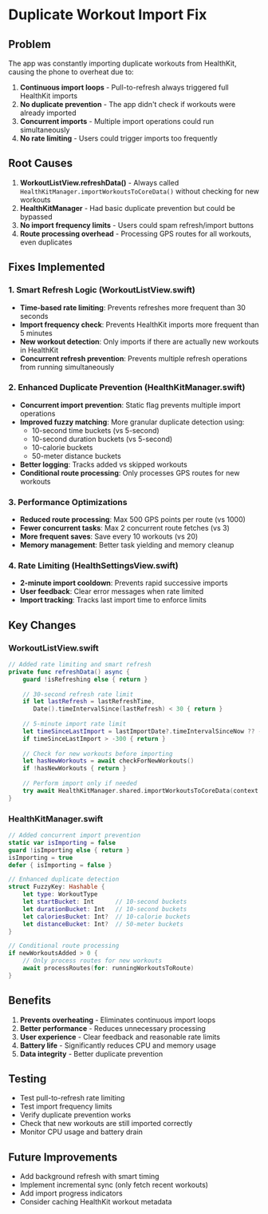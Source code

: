 # Duplicate Workout Import Fix

## Problem
The app was constantly importing duplicate workouts from HealthKit, causing the phone to overheat due to:
1. **Continuous import loops** - Pull-to-refresh always triggered full HealthKit imports
2. **No duplicate prevention** - The app didn't check if workouts were already imported
3. **Concurrent imports** - Multiple import operations could run simultaneously
4. **No rate limiting** - Users could trigger imports too frequently

## Root Causes
1. **WorkoutListView.refreshData()** - Always called `HealthKitManager.importWorkoutsToCoreData()` without checking for new workouts
2. **HealthKitManager** - Had basic duplicate prevention but could be bypassed
3. **No import frequency limits** - Users could spam refresh/import buttons
4. **Route processing overhead** - Processing GPS routes for all workouts, even duplicates

## Fixes Implemented

### 1. Smart Refresh Logic (WorkoutListView.swift)
- **Time-based rate limiting**: Prevents refreshes more frequent than 30 seconds
- **Import frequency check**: Prevents HealthKit imports more frequent than 5 minutes
- **New workout detection**: Only imports if there are actually new workouts in HealthKit
- **Concurrent refresh prevention**: Prevents multiple refresh operations from running simultaneously

### 2. Enhanced Duplicate Prevention (HealthKitManager.swift)
- **Concurrent import prevention**: Static flag prevents multiple import operations
- **Improved fuzzy matching**: More granular duplicate detection using:
  - 10-second time buckets (vs 5-second)
  - 10-second duration buckets (vs 5-second)
  - 10-calorie buckets
  - 50-meter distance buckets
- **Better logging**: Tracks added vs skipped workouts
- **Conditional route processing**: Only processes GPS routes for new workouts

### 3. Performance Optimizations
- **Reduced route processing**: Max 500 GPS points per route (vs 1000)
- **Fewer concurrent tasks**: Max 2 concurrent route fetches (vs 3)
- **More frequent saves**: Save every 10 workouts (vs 20)
- **Memory management**: Better task yielding and memory cleanup

### 4. Rate Limiting (HealthSettingsView.swift)
- **2-minute import cooldown**: Prevents rapid successive imports
- **User feedback**: Clear error messages when rate limited
- **Import tracking**: Tracks last import time to enforce limits

## Key Changes

### WorkoutListView.swift
```swift
// Added rate limiting and smart refresh
private func refreshData() async {
    guard !isRefreshing else { return }
    
    // 30-second refresh rate limit
    if let lastRefresh = lastRefreshTime,
       Date().timeIntervalSince(lastRefresh) < 30 { return }
    
    // 5-minute import rate limit
    let timeSinceLastImport = lastImportDate?.timeIntervalSinceNow ?? -3600
    if timeSinceLastImport > -300 { return }
    
    // Check for new workouts before importing
    let hasNewWorkouts = await checkForNewWorkouts()
    if !hasNewWorkouts { return }
    
    // Perform import only if needed
    try await HealthKitManager.shared.importWorkoutsToCoreData(context: modelContext)
}
```

### HealthKitManager.swift
```swift
// Added concurrent import prevention
static var isImporting = false
guard !isImporting else { return }
isImporting = true
defer { isImporting = false }

// Enhanced duplicate detection
struct FuzzyKey: Hashable {
    let type: WorkoutType
    let startBucket: Int      // 10-second buckets
    let durationBucket: Int   // 10-second buckets
    let caloriesBucket: Int?  // 10-calorie buckets
    let distanceBucket: Int?  // 50-meter buckets
}

// Conditional route processing
if newWorkoutsAdded > 0 {
    // Only process routes for new workouts
    await processRoutes(for: runningWorkoutsToRoute)
}
```

## Benefits
1. **Prevents overheating** - Eliminates continuous import loops
2. **Better performance** - Reduces unnecessary processing
3. **User experience** - Clear feedback and reasonable rate limits
4. **Battery life** - Significantly reduces CPU and memory usage
5. **Data integrity** - Better duplicate prevention

## Testing
- Test pull-to-refresh rate limiting
- Test import frequency limits
- Verify duplicate prevention works
- Check that new workouts are still imported correctly
- Monitor CPU usage and battery drain

## Future Improvements
- Add background refresh with smart timing
- Implement incremental sync (only fetch recent workouts)
- Add import progress indicators
- Consider caching HealthKit workout metadata 